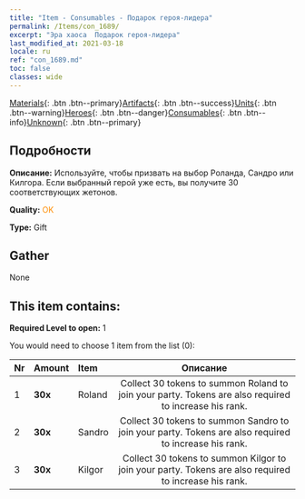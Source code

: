 ```yaml
---
title: "Item - Consumables - Подарок героя-лидера"
permalink: /Items/con_1689/
excerpt: "Эра хаоса  Подарок героя-лидера"
last_modified_at: 2021-03-18
locale: ru
ref: "con_1689.md"
toc: false
classes: wide
---
```

 [Materials](/ru/Items/){: .btn .btn--primary}[Artifacts](/ru/Items/Artifacts/){: .btn .btn--success}[Units](/ru/Items/Units/){: .btn .btn--warning}[Heroes](/ru/Items/Heroes/){: .btn .btn--danger}[Consumables](/ru/Items/Consumables/){: .btn .btn--info}[Unknown](/ru/Items/Unknown/){: .btn .btn--primary}

## Подробности
 **Описание:** Используйте, чтобы призвать на выбор Роланда, Сандро или Килгора. Если выбранный герой уже есть, вы получите 30 соответствующих жетонов.

 **Quality:** <span style="color: #FF8C00">OK</span>

 **Type:** Gift

## Gather

  None

## This item contains:

 **Required Level to open:** 1

 You would need to choose 1 item from the list (0):

  | Nr | Amount |     Item    | Описание |
  |:---|:-------|:------------|:-----------:|
  | 1 |  **30x** | Roland | Collect 30 tokens to summon Roland to join your party. Tokens are also required to increase his rank.  | 
  | 2 |  **30x** | Sandro | Collect 30 tokens to summon Sandro to join your party. Tokens are also required to increase his rank.  | 
  | 3 |  **30x** | Kilgor | Collect 30 tokens to summon Kilgor to join your party. Tokens are also required to increase his rank.  | 
